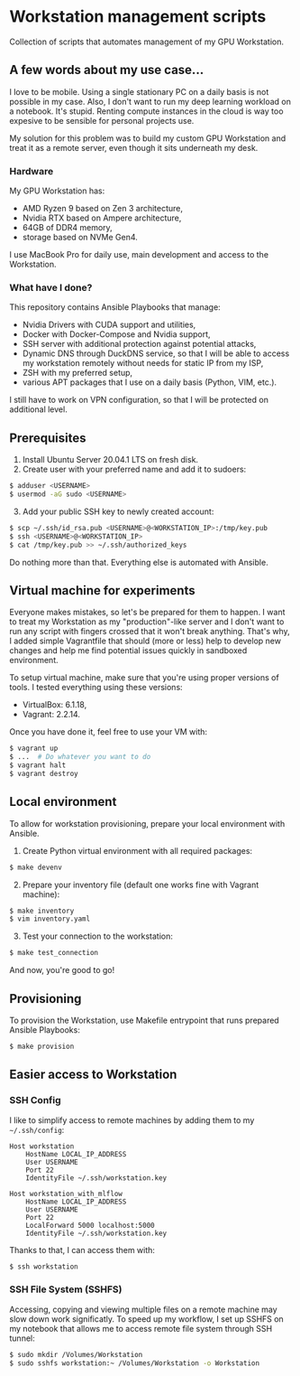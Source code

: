 # Workstation management scripts

Collection of scripts that automates management of my GPU Workstation.

## A few words about my use case...

I love to be mobile. Using a single stationary PC on a daily basis is not possible in my case.
 Also, I don't want to run my deep learning workload on a notebook. It's stupid. Renting compute
 instances in the cloud is way too expesive to be sensible for personal projects use.

My solution for this problem was to build my custom GPU Workstation and treat it as a remote
 server, even though it sits underneath my desk.

### Hardware

My GPU Workstation has:
- AMD Ryzen 9 based on Zen 3 architecture,
- Nvidia RTX based on Ampere architecture,
- 64GB of DDR4 memory,
- storage based on NVMe Gen4.

I use MacBook Pro for daily use, main development and access to the Workstation.

### What have I done?

This repository contains Ansible Playbooks that manage:
 - Nvidia Drivers with CUDA support and utilities,
 - Docker with Docker-Compose and Nvidia support,
 - SSH server with additional protection against potential attacks,
 - Dynamic DNS through DuckDNS service, so that I will be able to access my workstation remotely
   without needs for static IP from my ISP,
 - ZSH with my preferred setup,
 - various APT packages that I use on a daily basis (Python, VIM, etc.).

I still have to work on VPN configuration, so that I will be protected on additional level.

## Prerequisites

1. Install Ubuntu Server 20.04.1 LTS on fresh disk.
2. Create user with your preferred name and add it to sudoers:

```bash
$ adduser <USERNAME>
$ usermod -aG sudo <USERNAME>
```

3. Add your public SSH key to newly created account:

```bash
$ scp ~/.ssh/id_rsa.pub <USERNAME>@<WORKSTATION_IP>:/tmp/key.pub
$ ssh <USERNAME>@<WORKSTATION_IP>
$ cat /tmp/key.pub >> ~/.ssh/authorized_keys
```

Do nothing more than that. Everything else is automated with Ansible.

## Virtual machine for experiments

Everyone makes mistakes, so let's be prepared for them to happen. I want to treat my Workstation
 as my "production"-like server and I don't want to run any script with fingers crossed that it
 won't break anything. That's why, I added simple Vagrantfile that should (more or less) help
 to develop new changes and help me find potential issues quickly in sandboxed environment.

To setup virtual machine, make sure that you're using proper versions of tools. I tested everything
 using these versions:
  - VirtualBox: 6.1.18,
  - Vagrant: 2.2.14.

Once you have done it, feel free to use your VM with:

```bash
$ vagrant up
$ ...  # Do whatever you want to do
$ vagrant halt
$ vagrant destroy
```

## Local environment

To allow for workstation provisioning, prepare your local environment with Ansible.

1. Create Python virtual environment with all required packages:

```bash
$ make devenv
```

2. Prepare your inventory file (default one works fine with Vagrant machine):

```bash
$ make inventory
$ vim inventory.yaml
```

3. Test your connection to the workstation:

```bash
$ make test_connection
```

And now, you're good to go!

## Provisioning

To provision the Workstation, use Makefile entrypoint that runs prepared Ansible Playbooks:

```bash
$ make provision
```

## Easier access to Workstation

### SSH Config

I like to simplify access to remote machines by adding them to my `~/.ssh/config`:

```
Host workstation
    HostName LOCAL_IP_ADDRESS
    User USERNAME
    Port 22
    IdentityFile ~/.ssh/workstation.key

Host workstation_with_mlflow
    HostName LOCAL_IP_ADDRESS
    User USERNAME
    Port 22
    LocalForward 5000 localhost:5000
    IdentityFile ~/.ssh/workstation.key
```

Thanks to that, I can access them with:

```bash
$ ssh workstation
```

### SSH File System (SSHFS)

Accessing, copying and viewing multiple files on a remote machine may slow down work significatly.
 To speed up my workflow, I set up SSHFS on my notebook that allows me to access remote file
 system through SSH tunnel:

```bash
$ sudo mkdir /Volumes/Workstation
$ sudo sshfs workstation:~ /Volumes/Workstation -o Workstation
```
